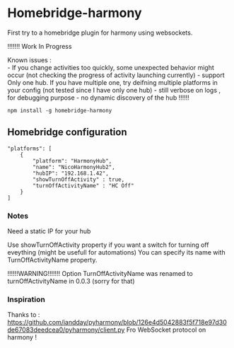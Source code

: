 
# Homebridge-harmony

First try to a homebridge plugin for harmony using websockets.

!!!!!!!
Work In Progress

Known issues :  
    - If you change activities too quickly, some unexpected behavior might occur (not checking the progress of activity launching currently) 
    - support Only one hub. If you have multiple one, try deifning multiple platforms in your config (not tested since I have only one hub)
    - still verbose on logs , for debugging purpose
    - no dynamic discovery of the hub
!!!!!!

`npm install -g homebridge-harmony`

## Homebridge configuration

    "platforms": [
        {
            "platform": "HarmonyHub",
            "name": "NicoHarmonyHub2",
            "hubIP": "192.168.1.42",
            "showTurnOffActivity" : true,
            "turnOffActivityName" : "HC Off"
        }
    ]



### Notes  

Need a static IP for your hub

Use showTurnOffActivity property if you want a switch for turning off eveything (might be usefull for automations)
You can specify its name with TurnOffActivityName property.


!!!!!!WARNING!!!!!!!
Option TurnOffActivityName was renamed to turnOffActivityName in 0.0.3 (sorry for that)

### Inspiration 

Thanks to : https://github.com/iandday/pyharmony/blob/126e4d5042883f5f718e97d30de67083deedcea0/pyharmony/client.py
Fro WebSocket protocol on harmony !


